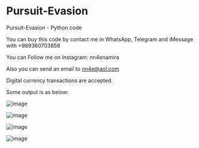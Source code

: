# Pursuit-Evasion
Pursuit-Evasion - Python code

You can buy this code by contact me in WhatsApp, Telegram and iMessage with +989360703858

You can Follow me on Instagram: nn4enamira

Also you can send an email to nn4e@aol.com

Digital currency transactions are accepted.

Some output is as below:

![image](https://github.com/user-attachments/assets/aff78754-85c3-447b-b6b7-dc59a00e9eed)

![image](https://github.com/user-attachments/assets/1d2fa053-e1c3-46f8-91a1-ed3dee96280d)

![image](https://github.com/user-attachments/assets/1cbdba13-5195-45e1-b248-46a037fcc7e5)

![image](https://github.com/user-attachments/assets/ad850be4-72b2-4c9d-88f2-6eacf4bd27b9)




